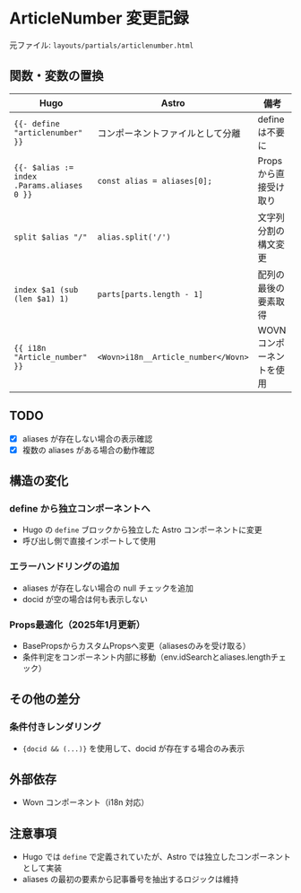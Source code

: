 # ArticleNumber 変更記録

元ファイル: `layouts/partials/articlenumber.html`

## 関数・変数の置換

| Hugo                                       | Astro                               | 備考                      |
| ------------------------------------------ | ----------------------------------- | ------------------------- |
| `{{- define "articlenumber" }}`            | コンポーネントファイルとして分離    | define は不要に           |
| `{{- $alias := index .Params.aliases 0 }}` | `const alias = aliases[0];`         | Props から直接受け取り    |
| `split $alias "/"`                         | `alias.split('/')`                  | 文字列分割の構文変更      |
| `index $a1 (sub (len $a1) 1)`              | `parts[parts.length - 1]`           | 配列の最後の要素取得      |
| `{{ i18n "Article_number" }}`              | `<Wovn>i18n__Article_number</Wovn>` | WOVN コンポーネントを使用 |

## TODO

- [x] aliases が存在しない場合の表示確認
- [x] 複数の aliases がある場合の動作確認

## 構造の変化

### define から独立コンポーネントへ

- Hugo の `define` ブロックから独立した Astro コンポーネントに変更
- 呼び出し側で直接インポートして使用

### エラーハンドリングの追加

- aliases が存在しない場合の null チェックを追加
- docid が空の場合は何も表示しない

### Props最適化（2025年1月更新）

- BasePropsからカスタムPropsへ変更（aliasesのみを受け取る）
- 条件判定をコンポーネント内部に移動（env.idSearchとaliases.lengthチェック）

## その他の差分

### 条件付きレンダリング

- `{docid && (...)}` を使用して、docid が存在する場合のみ表示

## 外部依存

- Wovn コンポーネント（i18n 対応）

## 注意事項

- Hugo では `define` で定義されていたが、Astro では独立したコンポーネントとして実装
- aliases の最初の要素から記事番号を抽出するロジックは維持
